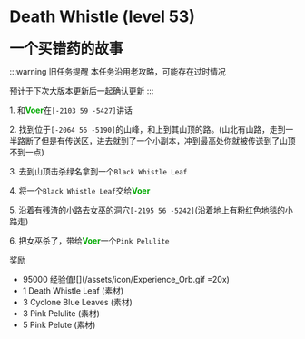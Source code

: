 # Death Whistle (level 53)



<span style="font-size: 25px;">**一个买错药的故事**</span>

:::warning 旧任务提醒
本任务沿用老攻略，可能存在过时情况

预计于下次大版本更新后一起确认更新
:::

<span class="stage-index">1.</span> 和<font color=00AA00>**Voer**</font>在`[-2103 59 -5427]`讲话

<span class="stage-index">2.</span> 找到位于`[-2064 56 -5190]`的山峰，和上到其山顶的路。(山北有山路，走到一半路断了但是有传送区，进去就到了一个小副本，冲到最高处你就被传送到了山顶不到一点)

<span class="stage-index">3.</span> 去到山顶击杀绿名拿到一个`Black Whistle Leaf`

<span class="stage-index">4.</span> 将一个`Black Whistle Leaf`交给<font color=00AA00>**Voer**</font>

<span class="stage-index">5.</span> 沿着有残渣的小路去女巫的洞穴`[-2195 56 -5242]`(沿着地上有粉红色地毯的小路走)

<span class="stage-index">6.</span> 把女巫杀了，带给<font color=00AA00>**Voer**</font>一个`Pink Pelulite`

奖励
+ 95000 经验值![](/assets/icon/Experience_Orb.gif =20x)
+ 1 Death Whistle Leaf (素材)
+ 3 Cyclone Blue Leaves (素材)
+ 3 Pink Pelulite (素材)
+ 5 Pink Pelute (素材)